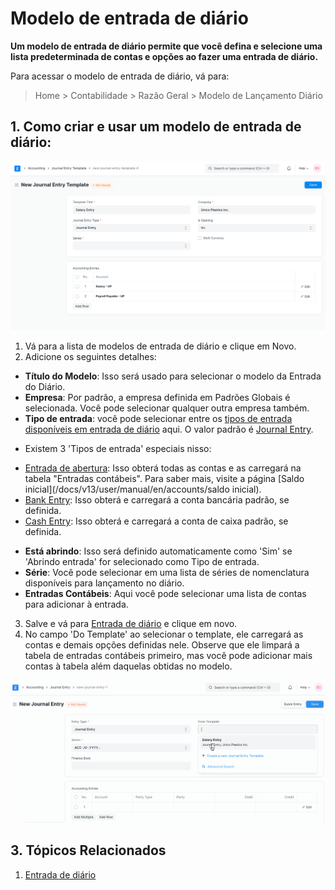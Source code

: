 # Modelo de entrada de diário


**Um modelo de entrada de diário permite que você defina e selecione uma lista predeterminada de contas e opções ao fazer uma entrada de diário.**


Para acessar o modelo de entrada de diário, vá para:



>
> Home > Contabilidade > Razão Geral > Modelo de Lançamento Diário
>
>
>


## 1. Como criar e usar um modelo de entrada de diário:


![Modelo de entrada de diário](/files/journal-entry-template.png)


1. Vá para a lista de modelos de entrada de diário e clique em Novo.
2. Adicione os seguintes detalhes:
* **Título do Modelo**: Isso será usado para selecionar o modelo da Entrada do Diário.
* **Empresa**: Por padrão, a empresa definida em Padrões Globais é selecionada. Você pode selecionar qualquer outra empresa também.
* **Tipo de entrada**: você pode selecionar entre os [tipos de entrada disponíveis em entrada de diário](/docs/v13/user/manual/en/accounts/journal-entry#3-journal-entry-types) aqui. O valor padrão é [Journal Entry](/docs/v13/user/manual/en/accounts/journal-entry#31-journal-entry).
+ Existem 3 'Tipos de entrada' especiais nisso:
- [Entrada de abertura](/docs/v13/user/manual/en/accounts/journal-entry#311-opening-entry): Isso obterá todas as contas e as carregará na tabela "Entradas contábeis". Para saber mais, visite a página [Saldo inicial](/docs/v13/user/manual/en/accounts/saldo inicial).
- [Bank Entry](/docs/v13/user/manual/en/accounts/journal-entry#33-bank-entry): Isso obterá e carregará a conta bancária padrão, se definida.
- [Cash Entry](/docs/v13/user/manual/en/accounts/journal-entry#34-cash-entry): Isso obterá e carregará a conta de caixa padrão, se definida.
* **Está abrindo**: Isso será definido automaticamente como 'Sim' se 'Abrindo entrada' for selecionado como Tipo de entrada.
* **Série**: Você pode selecionar em uma lista de séries de nomenclatura disponíveis para lançamento no diário.
* **Entradas Contábeis**: Aqui você pode selecionar uma lista de contas para adicionar à entrada.
3. Salve e vá para [Entrada de diário](/docs/v13/user/manual/en/accounts/journal-entry#1-how-to-create-a-journal-entry) e clique em novo.
4. No campo 'Do Template' ao selecionar o template, ele carregará as contas e demais opções definidas nele. Observe que ele limpará a tabela de entradas contábeis primeiro, mas você pode adicionar mais contas à tabela além daquelas obtidas no modelo.


![Criando entrada de diário a partir do modelo](/files/create-journal-entry-from-template.gif)


## 3. Tópicos Relacionados


1. [Entrada de diário](/docs/v13/user/manual/en/accounts/journal-entry)